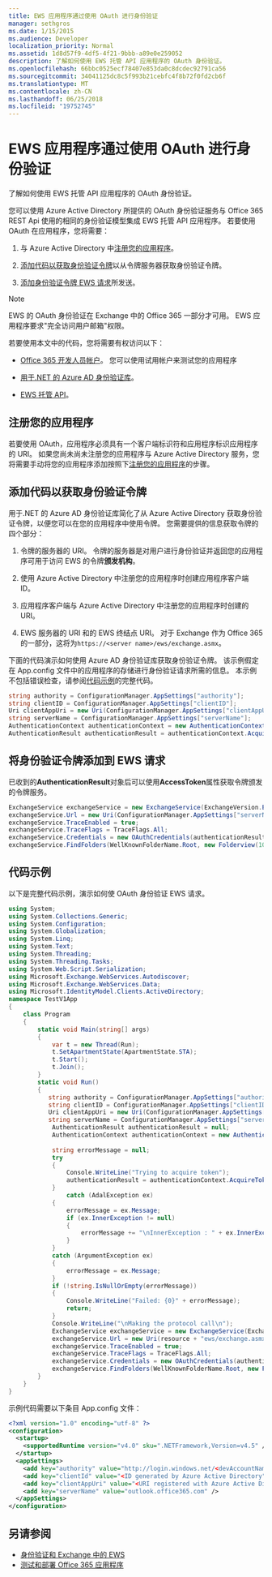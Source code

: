 ```yaml
---
title: EWS 应用程序通过使用 OAuth 进行身份验证
manager: sethgros
ms.date: 1/15/2015
ms.audience: Developer
localization_priority: Normal
ms.assetid: 1d8d57f9-4df5-4f21-9bbb-a89e0e259052
description: 了解如何使用 EWS 托管 API 应用程序的 OAuth 身份验证。
ms.openlocfilehash: 66bbc0525ecf78407e853da0c8dcdec92791ca56
ms.sourcegitcommit: 34041125dc8c5f993b21cebfc4f8b72f0fd2cb6f
ms.translationtype: MT
ms.contentlocale: zh-CN
ms.lasthandoff: 06/25/2018
ms.locfileid: "19752745"
---
```

# <a name="authenticate-an-ews-application-by-using-oauth"></a>EWS 应用程序通过使用 OAuth 进行身份验证

了解如何使用 EWS 托管 API 应用程序的 OAuth 身份验证。
  
您可以使用 Azure Active Directory 所提供的 OAuth 身份验证服务与 Office 365 REST Api 使用的相同的身份验证模型集成 EWS 托管 API 应用程序。 若要使用 OAuth 在应用程序，您将需要：
  
1. 与 Azure Active Directory 中[注册您的应用程序](#bk_register)。 
    
2. [添加代码以获取身份验证令牌](#bk_getToken)以从令牌服务器获取身份验证令牌。 
    
3. [添加身份验证令牌 EWS 请求](#bk_useToken)所发送。 
    
> [!NOTE]
> EWS 的 OAuth 身份验证在 Exchange 中的 Office 365 一部分才可用。 EWS 应用程序要求"完全访问用户邮箱"权限。 
  
若要使用本文中的代码，您将需要有权访问以下：
  
- [Office 365 开发人员帐户](http://office.microsoft.com/compare-office-365-for-business-plans-FX102918419.aspx.aspx)。 您可以使用试用帐户来测试您的应用程序
    
- [用于.NET 的 Azure AD 身份验证库](http://msdn.microsoft.com/en-us/library/office/jj573266.aspx.aspx)。
    
- [EWS 托管 API](https://github.com/officedev/ews-managed-api.aspx)。

<a name="bk_register"> </a>

## <a name="register-your-application"></a>注册您的应用程序

若要使用 OAuth，应用程序必须具有一个客户端标识符和应用程序标识应用程序的 URI。 如果您尚未尚未注册您的应用程序与 Azure Active Directory 服务，您将需要手动将您的应用程序添加按照下[注册您的应用程序](http://msdn.microsoft.com/en-us/office/office365/howto/test-and-deploy-apps.aspx)的步骤。

<a name="bk_getToken"> </a>

## <a name="add-code-to-get-an-authentication-token"></a>添加代码以获取身份验证令牌

用于.NET 的 Azure AD 身份验证库简化了从 Azure Active Directory 获取身份验证令牌，以便您可以在您的应用程序中使用令牌。 您需要提供的信息获取令牌的四个部分：
  
1. 令牌的服务器的 URI。 令牌的服务器是对用户进行身份验证并返回您的应用程序可用于访问 EWS 的令牌**颁发机构**。 
    
2. 使用 Azure Active Directory 中注册您的应用程序时创建应用程序客户端 ID。
    
3. 应用程序客户端与 Azure Active Directory 中注册您的应用程序时创建的 URI。
    
4. EWS 服务器的 URI 和的 EWS 终结点 URI。 对于 Exchange 作为 Office 365 的一部分，这将为`https://<server name>/ews/exchange.asmx`。
    
下面的代码演示如何使用 Azure AD 身份验证库获取身份验证令牌。 该示例假定在 App.config 文件中的应用程序的存储进行身份验证请求所需的信息。 本示例不包括错误检查，请参阅[代码示例](#bk_codeSample)的完整代码。 
  
```cs
string authority = ConfigurationManager.AppSettings["authority"];
string clientID = ConfigurationManager.AppSettings["clientID"];
Uri clientAppUri = new Uri(ConfigurationManager.AppSettings["clientAppUri"];
string serverName = ConfigurationManager.AppSettings["serverName"];
AuthenticationContext authenticationContext = new AuthenticationContext(authority, false);
AuthenticationResult authenticationResult = authenticationContext.AcquireToken(serverName, clientId, clientAppUri);

```

<a name="bk_useToken"> </a>

## <a name="add-an-authentication-token-to-ews-requests"></a>将身份验证令牌添加到 EWS 请求

已收到的**AuthenticationResult**对象后可以使用**AccessToken**属性获取令牌颁发的令牌服务。 
  
```cs
ExchangeService exchangeService = new ExchangeService(ExchangeVersion.Exchange2013);
exchangeService.Url = new Uri(ConfigurationManager.AppSettings["serverName"]+"ews/exchange.asmx");
exchangeService.TraceEnabled = true;
exchangeService.TraceFlags = TraceFlags.All;
exchangeService.Credentials = new OAuthCredentials(authenticationResult.AccessToken));
exchangeService.FindFolders(WellKnownFolderName.Root, new Folderview(10));
```

<a name="bk_codeSample"> </a>

## <a name="code-sample"></a>代码示例

以下是完整代码示例，演示如何使 OAuth 身份验证 EWS 请求。
  
```cs
using System;
using System.Collections.Generic;
using System.Configuration;
using System.Globalization;
using System.Linq;
using System.Text;
using System.Threading;
using System.Threading.Tasks;
using System.Web.Script.Serialization;
using Microsoft.Exchange.WebServices.Autodiscover;
using Microsoft.Exchange.WebServices.Data;
using Microsoft.IdentityModel.Clients.ActiveDirectory;
namespace TestV1App
{
    class Program
    {
        static void Main(string[] args)
        {
            var t = new Thread(Run);
            t.SetApartmentState(ApartmentState.STA);
            t.Start();
            t.Join();
        }
        static void Run()
        {
           string authority = ConfigurationManager.AppSettings["authority"];
           string clientID = ConfigurationManager.AppSettings["clientID"];
           Uri clientAppUri = new Uri(ConfigurationManager.AppSettings["clientAppUri"];
           string serverName = ConfigurationManager.AppSettings["serverName"];
            AuthenticationResult authenticationResult = null;
            AuthenticationContext authenticationContext = new AuthenticationContext(authority, false);
            
            string errorMessage = null;
            try
            {
                Console.WriteLine("Trying to acquire token");
                authenticationResult = authenticationContext.AcquireToken(serverName, clientId, clientAppUri);
            }
                catch (AdalException ex)
            {
                errorMessage = ex.Message;
                if (ex.InnerException != null)
                {
                    errorMessage += "\nInnerException : " + ex.InnerException.Message;
                }
            }
            catch (ArgumentException ex)
            {
                errorMessage = ex.Message;
            }
            if (!string.IsNullOrEmpty(errorMessage))
            {
                Console.WriteLine("Failed: {0}" + errorMessage);
                return;
            }
            Console.WriteLine("\nMaking the protocol call\n");
            ExchangeService exchangeService = new ExchangeService(ExchangeVersion.Exchange2013);
            exchangeService.Url = new Uri(resource + "ews/exchange.asmx");
            exchangeService.TraceEnabled = true;
            exchangeService.TraceFlags = TraceFlags.All;
            exchangeService.Credentials = new OAuthCredentials(authenticationResult.AccessToken);
            exchangeService.FindFolders(WellKnownFolderName.Root, new FolderView(10));
        }
    }
}

```

示例代码需要以下条目 App.config 文件：
  
```xml
<?xml version="1.0" encoding="utf-8" ?>
<configuration>
  <startup>
    <supportedRuntime version="v4.0" sku=".NETFramework,Version=v4.5" />
  </startup>
  <appSettings>
    <add key="authority" value="http://login.windows.net/<devAccountName>.onmicrosoft.com" />
    <add key="clientId" value="<ID generated by Azure Active Directory"/>
    <add key="clientAppUri" value="<URI registered with Azure Active Directory"/>
    <add key="serverName" value="outlook.office365.com" />
  </appSettings>
</configuration>
```

## <a name="see-also"></a>另请参阅

- [身份验证和 Exchange 中的 EWS](authentication-and-ews-in-exchange.md)    
- [测试和部署 Office 365 应用程序](http://msdn.microsoft.com/en-us/office/office365/howto/test-and-deploy-apps.aspx)
    


